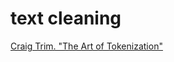 # text cleaning

[Craig Trim. "The Art of Tokenization"](https://www.ibm.com/developerworks/community/blogs/nlp/entry/tokenization?lang=en)
